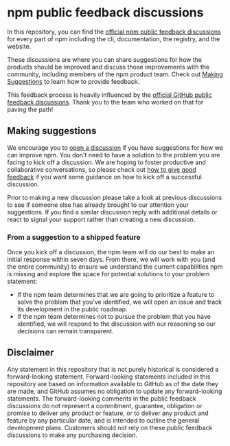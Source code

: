 # npm public feedback discussions

In this repository, you can find the [official npm public feedback discussions](https://github.com/npm/feedback/discussions) for every part of npm including the cli, documentation, the registry, and the website.

These discussions are where you can share suggestions for how the products should be improved and discuss those improvements with the community, including members of the npm product team. Check out [Making Suggestions](#making-suggestions) to learn how to provide feedback.

This feedback process is heavily influenced by the [official GitHub public feedback discussions](https://github.com/github/feedback). Thank you to the team who worked on that for paving the path!

## Making suggestions

We encourage you to [open a discussion](https://github.com/npm/feedback/discussions) if you have suggestions for how we can improve npm. You don't need to have a solution to the problem you are facing to kick off a discussion. We are hoping to foster productive and collaborative conversations, so please check out [how to give good feedback](https://github.com/npm/feedback/discussions/7) if you want some guidance on how to kick off a successful discussion.

Prior to making a new discussion please take a look at previous discussions to see if someone else has already brought to our attention your suggestions. If you find a similar discussion reply with additional details or react to signal your support rather than creating a new discussion.

### From a suggestion to a shipped feature

Once you kick off a discussion, the npm team will do our best to make an initial response within seven days. From there, we will work with you (and the entire community) to ensure we understand the current capabilities npm is missing and explore the space for potential solutions to your problem statement:

- If the npm team determines that we are going to prioritize a feature to solve the problem that you've identified, we will open an issue and track its development in the public roadmap. 
- If the npm team determines not to pursue the problem that you have identified, we will respond to the discussion with our reasoning so our decisions can remain transparent.

## Disclaimer 

Any statement in this repository that is not purely historical is considered a forward-looking statement. Forward-looking statements included in this repository are based on information available to GitHub as of the date they are made, and GitHub assumes no obligation to update any forward-looking statements. The forward-looking comments in the public feedback discussions do not represent a commitment, guarantee, obligation or promise to deliver any product or feature, or to deliver any product and feature by any particular date, and is intended to outline the general development plans. Customers should not rely on these public feedback discussions to make any purchasing decision.
